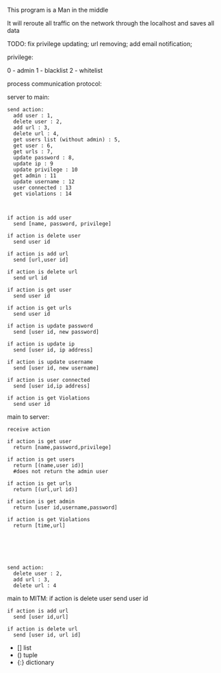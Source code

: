 
This program is a Man in the middle

It will reroute all traffic on the network through the localhost and saves all data

TODO:
    fix privilege updating;
    url removing;
    add email notification;


privilege:

  0 - admin
  1 - blacklist
  2 - whitelist



process communication protocol:

  server to main:

    send action:
      add user : 1,
      delete user : 2,
      add url : 3,
      delete url : 4,
      get users list (without admin) : 5,
      get user : 6,
      get urls : 7,
      update password : 8,
      update ip : 9
      update privilege : 10
      get admin : 11
      update username : 12
      user connected : 13
      get violations : 14



    if action is add user
      send [name, password, privilege]

    if action is delete user
      send user id

    if action is add url
      send [url,user id]

    if action is delete url
      send url id

    if action is get user
      send user id

    if action is get urls
      send user id

    if action is update password
      send [user id, new password]

    if action is update ip
      send [user id, ip address]

    if action is update username
      send [user id, new username]

    if action is user connected
      send [user id,ip address]

    if action is get Violations
      send user id


  main to server:

    receive action

    if action is get user
      return [name,password,privilege]

    if action is get users
      return [(name,user id)]
      #does not return the admin user

    if action is get urls
      return [(url,url id)]

    if action is get admin
      return [user id,username,password]

    if action is get Violations
      return [time,url]






    send action:
      delete user : 2,
      add url : 3,
      delete url : 4


  main to MITM:
    if action is delete user
      send user id

    if action is add url
      send [user id,url]

    if action is delete url
      send [user id, url id]




* [] list
* () tuple
* {:} dictionary
